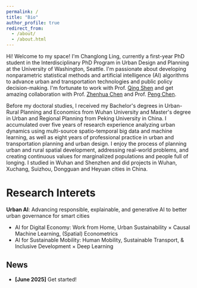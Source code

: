 ```yaml
---
permalink: /
title: "Bio"
author_profile: true
redirect_from: 
  - /about/
  - /about.html
---
```


Hi! Welcome to my space! I'm Changlong Ling, currently a first-year PhD student in the Interdisciplinary PhD Program in Urban Design and Planning at the University of Washington, Seattle. I'm passionate about developing nonparametric statistical methods and artificial intelligence (AI) algorithms to advance urban and transportation technologies and public policy decision-making. I'm fortunate to work with Prof. [Qing Shen](https://urbdp.be.uw.edu/people/qing-shen/) and get amazing collaboration with Prof. [Zhenhua Chen](https://knowlton.osu.edu/people/chen.7172) and Prof. [Peng Chen](https://www.usf.edu/arts-sciences/departments/public-affairs/people/pchen.aspx). 

Before my doctoral studies, I received my Bachelor's degrees in Urban-Rural Planning and Economics from Wuhan University and Master's degree in Urban and Regional Planning from Peking University in China. I accumulated over five years of research experience analyzing urban dynamics using multi-source spatio-temporal big data and machine learning, as well as eight years of professional practice in urban and transportation planning and urban design. I enjoy the process of planning urban and rural spatial development, addressing real-world problems, and creating continuous values for marginalized populations and people full of longing. I studied in Wuhan and Shenzhen and did projects in Wuhan, Xuchang, Suizhou, Dongguan and Heyuan cities in China.

Research Interets
======
**Urban AI**: Advancing responsible, explainable, and generative AI to better urban governance for smart cities
- AI for Digital Economy: Work from Home, Urban Sustainability × Causal Machine Learning, (Spatial) Econometrics
- AI for Sustainable Mobility: Human Mobility, Sustainable Transport, & Inclusive Development × Deep Learning

News
------
- **[June 2025]** Get started! 


